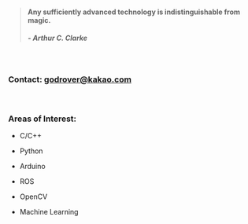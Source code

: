 > #### Any sufficiently advanced technology is indistinguishable from magic.
> ##### - Arthur C. Clarke 

　
 
###   Contact: godrover@kakao.com

　

### Areas of Interest:

- C/C++

- Python

- Arduino

- ROS

- OpenCV

- Machine Learning
